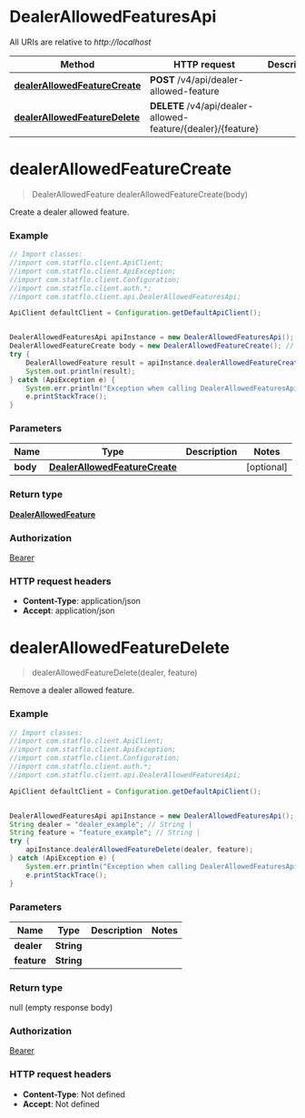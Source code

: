 # DealerAllowedFeaturesApi

All URIs are relative to *http://localhost*

Method | HTTP request | Description
------------- | ------------- | -------------
[**dealerAllowedFeatureCreate**](DealerAllowedFeaturesApi.md#dealerAllowedFeatureCreate) | **POST** /v4/api/dealer-allowed-feature | 
[**dealerAllowedFeatureDelete**](DealerAllowedFeaturesApi.md#dealerAllowedFeatureDelete) | **DELETE** /v4/api/dealer-allowed-feature/{dealer}/{feature} | 

<a name="dealerAllowedFeatureCreate"></a>
# **dealerAllowedFeatureCreate**
> DealerAllowedFeature dealerAllowedFeatureCreate(body)



Create a dealer allowed feature.

### Example
```java
// Import classes:
//import com.statflo.client.ApiClient;
//import com.statflo.client.ApiException;
//import com.statflo.client.Configuration;
//import com.statflo.client.auth.*;
//import com.statflo.client.api.DealerAllowedFeaturesApi;

ApiClient defaultClient = Configuration.getDefaultApiClient();


DealerAllowedFeaturesApi apiInstance = new DealerAllowedFeaturesApi();
DealerAllowedFeatureCreate body = new DealerAllowedFeatureCreate(); // DealerAllowedFeatureCreate | 
try {
    DealerAllowedFeature result = apiInstance.dealerAllowedFeatureCreate(body);
    System.out.println(result);
} catch (ApiException e) {
    System.err.println("Exception when calling DealerAllowedFeaturesApi#dealerAllowedFeatureCreate");
    e.printStackTrace();
}
```

### Parameters

Name | Type | Description  | Notes
------------- | ------------- | ------------- | -------------
 **body** | [**DealerAllowedFeatureCreate**](DealerAllowedFeatureCreate.md)|  | [optional]

### Return type

[**DealerAllowedFeature**](DealerAllowedFeature.md)

### Authorization

[Bearer](../README.md#Bearer)

### HTTP request headers

 - **Content-Type**: application/json
 - **Accept**: application/json

<a name="dealerAllowedFeatureDelete"></a>
# **dealerAllowedFeatureDelete**
> dealerAllowedFeatureDelete(dealer, feature)



Remove a dealer allowed feature.

### Example
```java
// Import classes:
//import com.statflo.client.ApiClient;
//import com.statflo.client.ApiException;
//import com.statflo.client.Configuration;
//import com.statflo.client.auth.*;
//import com.statflo.client.api.DealerAllowedFeaturesApi;

ApiClient defaultClient = Configuration.getDefaultApiClient();


DealerAllowedFeaturesApi apiInstance = new DealerAllowedFeaturesApi();
String dealer = "dealer_example"; // String | 
String feature = "feature_example"; // String | 
try {
    apiInstance.dealerAllowedFeatureDelete(dealer, feature);
} catch (ApiException e) {
    System.err.println("Exception when calling DealerAllowedFeaturesApi#dealerAllowedFeatureDelete");
    e.printStackTrace();
}
```

### Parameters

Name | Type | Description  | Notes
------------- | ------------- | ------------- | -------------
 **dealer** | **String**|  |
 **feature** | **String**|  |

### Return type

null (empty response body)

### Authorization

[Bearer](../README.md#Bearer)

### HTTP request headers

 - **Content-Type**: Not defined
 - **Accept**: Not defined

